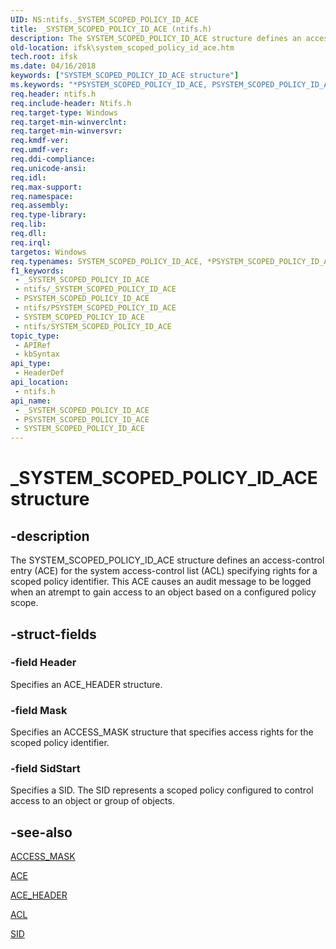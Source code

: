 ```yaml
---
UID: NS:ntifs._SYSTEM_SCOPED_POLICY_ID_ACE
title: _SYSTEM_SCOPED_POLICY_ID_ACE (ntifs.h)
description: The SYSTEM_SCOPED_POLICY_ID_ACE structure defines an access-control entry (ACE) for the system access-control list (ACL) specifying rights for a scoped policy identifier.
old-location: ifsk\system_scoped_policy_id_ace.htm
tech.root: ifsk
ms.date: 04/16/2018
keywords: ["SYSTEM_SCOPED_POLICY_ID_ACE structure"]
ms.keywords: "*PSYSTEM_SCOPED_POLICY_ID_ACE, PSYSTEM_SCOPED_POLICY_ID_ACE, PSYSTEM_SCOPED_POLICY_ID_ACE structure pointer [Installable File System Drivers], SYSTEM_SCOPED_POLICY_ID_ACE, SYSTEM_SCOPED_POLICY_ID_ACE structure [Installable File System Drivers], _SYSTEM_SCOPED_POLICY_ID_ACE, ifsk.system_scoped_policy_id_ace, ntifs/PSYSTEM_SCOPED_POLICY_ID_ACE, ntifs/SYSTEM_SCOPED_POLICY_ID_ACE"
req.header: ntifs.h
req.include-header: Ntifs.h
req.target-type: Windows
req.target-min-winverclnt: 
req.target-min-winversvr: 
req.kmdf-ver: 
req.umdf-ver: 
req.ddi-compliance: 
req.unicode-ansi: 
req.idl: 
req.max-support: 
req.namespace: 
req.assembly: 
req.type-library: 
req.lib: 
req.dll: 
req.irql: 
targetos: Windows
req.typenames: SYSTEM_SCOPED_POLICY_ID_ACE, *PSYSTEM_SCOPED_POLICY_ID_ACE
f1_keywords:
 - _SYSTEM_SCOPED_POLICY_ID_ACE
 - ntifs/_SYSTEM_SCOPED_POLICY_ID_ACE
 - PSYSTEM_SCOPED_POLICY_ID_ACE
 - ntifs/PSYSTEM_SCOPED_POLICY_ID_ACE
 - SYSTEM_SCOPED_POLICY_ID_ACE
 - ntifs/SYSTEM_SCOPED_POLICY_ID_ACE
topic_type:
 - APIRef
 - kbSyntax
api_type:
 - HeaderDef
api_location:
 - ntifs.h
api_name:
 - _SYSTEM_SCOPED_POLICY_ID_ACE
 - PSYSTEM_SCOPED_POLICY_ID_ACE
 - SYSTEM_SCOPED_POLICY_ID_ACE
---
```


# _SYSTEM_SCOPED_POLICY_ID_ACE structure


## -description

The SYSTEM_SCOPED_POLICY_ID_ACE structure defines an access-control entry (ACE) for the system access-control list (ACL) specifying  rights for a scoped policy identifier. This ACE causes an audit message to be logged when an atrempt to gain access to an object  based on a configured policy scope.

## -struct-fields

### -field Header

Specifies an ACE_HEADER structure.

### -field Mask

Specifies an ACCESS_MASK structure that specifies access rights for the scoped policy identifier.

### -field SidStart

Specifies a SID. The SID represents a scoped policy configured to control access to an object or group of objects.

## -see-also

<a href="/windows-hardware/drivers/kernel/access-mask">ACCESS_MASK</a>



<a href="/windows-hardware/drivers/ifs/ace">ACE</a>



<a href="/windows-hardware/drivers/ddi/ntifs/ns-ntifs-_ace_header">ACE_HEADER</a>



<a href="/windows-hardware/drivers/ddi/wdm/ns-wdm-_acl">ACL</a>



<a href="/windows-hardware/drivers/ddi/ntifs/ns-ntifs-_sid">SID</a>

